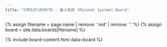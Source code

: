 ```yaml
---
title: "STM32F105RCT6 - 最小系统 (Minimal System) Board"
---
```


{% assign filename = page.name | remove: '.md' | remove: '.' %}
{% assign board = site.data.boards[filename] %}

{% include board-content.html data=board %}

